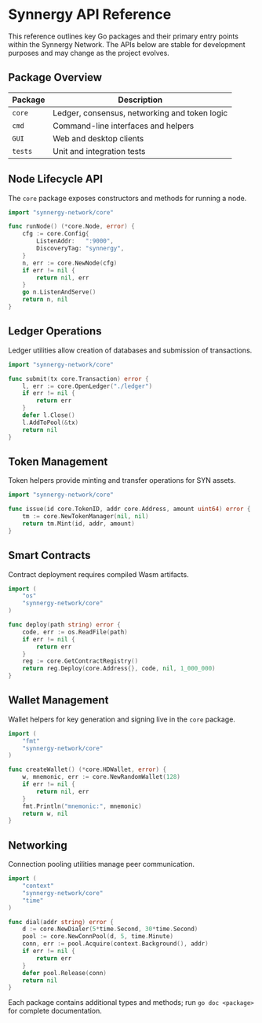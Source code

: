 # Synnergy API Reference

This reference outlines key Go packages and their primary entry points
within the Synnergy Network. The APIs below are stable for development
purposes and may change as the project evolves.

## Package Overview

| Package | Description |
|---------|-------------|
| `core` | Ledger, consensus, networking and token logic |
| `cmd` | Command-line interfaces and helpers |
| `GUI` | Web and desktop clients |
| `tests` | Unit and integration tests |

## Node Lifecycle API

The `core` package exposes constructors and methods for running a node.

```go
import "synnergy-network/core"

func runNode() (*core.Node, error) {
    cfg := core.Config{
        ListenAddr:   ":9000",
        DiscoveryTag: "synnergy",
    }
    n, err := core.NewNode(cfg)
    if err != nil {
        return nil, err
    }
    go n.ListenAndServe()
    return n, nil
}
```

## Ledger Operations

Ledger utilities allow creation of databases and submission of transactions.

```go
import "synnergy-network/core"

func submit(tx core.Transaction) error {
    l, err := core.OpenLedger("./ledger")
    if err != nil {
        return err
    }
    defer l.Close()
    l.AddToPool(&tx)
    return nil
}
```

## Token Management

Token helpers provide minting and transfer operations for SYN assets.

```go
import "synnergy-network/core"

func issue(id core.TokenID, addr core.Address, amount uint64) error {
    tm := core.NewTokenManager(nil, nil)
    return tm.Mint(id, addr, amount)
}
```

## Smart Contracts

Contract deployment requires compiled Wasm artifacts.

```go
import (
    "os"
    "synnergy-network/core"
)

func deploy(path string) error {
    code, err := os.ReadFile(path)
    if err != nil {
        return err
    }
    reg := core.GetContractRegistry()
    return reg.Deploy(core.Address{}, code, nil, 1_000_000)
}
```

## Wallet Management

Wallet helpers for key generation and signing live in the `core` package.

```go
import (
    "fmt"
    "synnergy-network/core"
)

func createWallet() (*core.HDWallet, error) {
    w, mnemonic, err := core.NewRandomWallet(128)
    if err != nil {
        return nil, err
    }
    fmt.Println("mnemonic:", mnemonic)
    return w, nil
}
```

## Networking

Connection pooling utilities manage peer communication.

```go
import (
    "context"
    "synnergy-network/core"
    "time"
)

func dial(addr string) error {
    d := core.NewDialer(5*time.Second, 30*time.Second)
    pool := core.NewConnPool(d, 5, time.Minute)
    conn, err := pool.Acquire(context.Background(), addr)
    if err != nil {
        return err
    }
    defer pool.Release(conn)
    return nil
}
```

Each package contains additional types and methods; run
`go doc <package>` for complete documentation.
